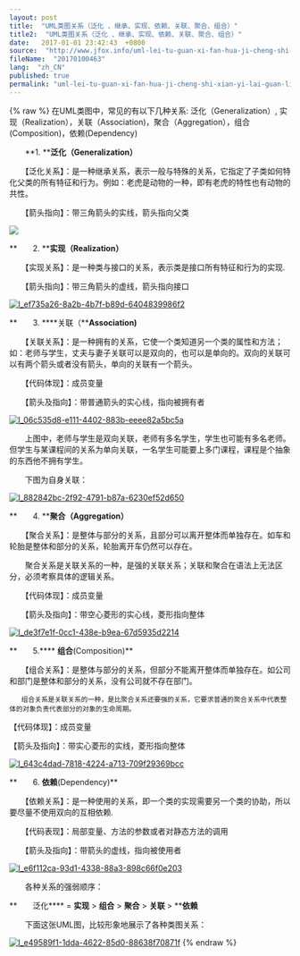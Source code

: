 ```yaml
---
layout: post
title:  "UML类图关系（泛化 、继承、实现、依赖、关联、聚合、组合）"
title2:  "UML类图关系（泛化 、继承、实现、依赖、关联、聚合、组合）"
date:   2017-01-01 23:42:43  +0800
source:  "http://www.jfox.info/uml-lei-tu-guan-xi-fan-hua-ji-cheng-shi-xian-yi-lai-guan-lian-ju-he-zu-he.html"
fileName:  "20170100463"
lang:  "zh_CN"
published: true
permalink: "uml-lei-tu-guan-xi-fan-hua-ji-cheng-shi-xian-yi-lai-guan-lian-ju-he-zu-he.html"
---
```

{% raw %}
在UML类图中，常见的有以下几种关系: 泛化（Generalization）,  实现（Realization），关联（Association)，聚合（Aggregation），组合(Composition)，依赖(Dependency)

 　　**1. ****泛化（****Generalization****）**

　　【泛化关系】：是一种继承关系，表示一般与特殊的关系，它指定了子类如何特化父类的所有特征和行为。例如：老虎是动物的一种，即有老虎的特性也有动物的共性。

　　【箭头指向】：带三角箭头的实线，箭头指向父类

![](http://www.jfox.info/wp-content/uploads/2013/10/l_d1feabf5-05df-4bc3-a894-cecdbe3b6486.gif) 

**　　2. ****实现（****Realization****）**

　　【实现关系】：是一种类与接口的关系，表示类是接口所有特征和行为的实现.

　　【箭头指向】：带三角箭头的虚线，箭头指向接口

[![l_ef735a26-8a2b-4b7f-b89d-6404839986f2](http://www.jfox.info/wp-content/uploads/2013/10/l_ef735a26-8a2b-4b7f-b89d-6404839986f2.gif)](http://www.jfox.info/go.php?url=http://www.jfox.info/wp-content/uploads/2013/10/l_ef735a26-8a2b-4b7f-b89d-6404839986f2.gif) 

**　　3. ****关联（****Association)**

　　【关联关系】：是一种拥有的关系，它使一个类知道另一个类的属性和方法；如：老师与学生，丈夫与妻子关联可以是双向的，也可以是单向的。双向的关联可以有两个箭头或者没有箭头，单向的关联有一个箭头。

　　【代码体现】：成员变量

　　【箭头及指向】：带普通箭头的实心线，指向被拥有者

[![l_06c535d8-e111-4402-883b-eeee82a5bc5a](http://www.jfox.info/wp-content/uploads/2013/10/l_06c535d8-e111-4402-883b-eeee82a5bc5a.gif)](http://www.jfox.info/go.php?url=http://www.jfox.info/wp-content/uploads/2013/10/l_06c535d8-e111-4402-883b-eeee82a5bc5a.gif) 

　　上图中，老师与学生是双向关联，老师有多名学生，学生也可能有多名老师。但学生与某课程间的关系为单向关联，一名学生可能要上多门课程，课程是个抽象的东西他不拥有学生。 

　　下图为自身关联： 

[![l_882842bc-2f92-4791-b87a-6230ef52d650](http://www.jfox.info/wp-content/uploads/2013/10/l_882842bc-2f92-4791-b87a-6230ef52d650.gif)](http://www.jfox.info/go.php?url=http://www.jfox.info/wp-content/uploads/2013/10/l_882842bc-2f92-4791-b87a-6230ef52d650.gif)

**　　4. ****聚合（****Aggregation****）**

　　【聚合关系】：是整体与部分的关系，且部分可以离开整体而单独存在。如车和轮胎是整体和部分的关系，轮胎离开车仍然可以存在。

　　聚合关系是关联关系的一种，是强的关联关系；关联和聚合在语法上无法区分，必须考察具体的逻辑关系。

　　【代码体现】：成员变量

　　【箭头及指向】：带空心菱形的实心线，菱形指向整体

[![l_de3f7e1f-0cc1-438e-b9ea-67d5935d2214](http://www.jfox.info/wp-content/uploads/2013/10/l_de3f7e1f-0cc1-438e-b9ea-67d5935d2214.gif)](http://www.jfox.info/go.php?url=http://www.jfox.info/wp-content/uploads/2013/10/l_de3f7e1f-0cc1-438e-b9ea-67d5935d2214.gif) 

**　　5.**** ****组合****(Composition)**

　　【组合关系】：是整体与部分的关系，但部分不能离开整体而单独存在。如公司和部门是整体和部分的关系，没有公司就不存在部门。

       组合关系是关联关系的一种，是比聚合关系还要强的关系，它要求普通的聚合关系中代表整体的对象负责代表部分的对象的生命周期。

【代码体现】：成员变量

【箭头及指向】：带实心菱形的实线，菱形指向整体

[![l_643c4dad-7818-4224-a713-709f29369bcc](http://www.jfox.info/wp-content/uploads/2013/10/l_643c4dad-7818-4224-a713-709f29369bcc.gif)](http://www.jfox.info/go.php?url=http://www.jfox.info/wp-content/uploads/2013/10/l_643c4dad-7818-4224-a713-709f29369bcc.gif)

**　　6. ****依赖****(Dependency)**

　　【依赖关系】：是一种使用的关系，即一个类的实现需要另一个类的协助，所以要尽量不使用双向的互相依赖.

　　【代码表现】：局部变量、方法的参数或者对静态方法的调用

　　【箭头及指向】：带箭头的虚线，指向被使用者

[![l_e6f112ca-93d1-4338-88a3-898c66f0e203](http://www.jfox.info/wp-content/uploads/2013/10/l_e6f112ca-93d1-4338-88a3-898c66f0e203.gif)](http://www.jfox.info/go.php?url=http://www.jfox.info/wp-content/uploads/2013/10/l_e6f112ca-93d1-4338-88a3-898c66f0e203.gif) 

　　各种关系的强弱顺序：

**　　泛化**** = ****实现**** > ****组合**** > ****聚合**** > ****关联**** > ****依赖** 

　　下面这张UML图，比较形象地展示了各种类图关系：

[![l_e49589f1-1dda-4622-85d0-88638f70871f](http://www.jfox.info/wp-content/uploads/2013/10/l_e49589f1-1dda-4622-85d0-88638f70871f-300x243.png)](http://www.jfox.info/go.php?url=http://www.jfox.info/wp-content/uploads/2013/10/l_e49589f1-1dda-4622-85d0-88638f70871f.png)
{% endraw %}

